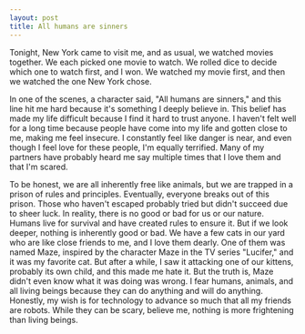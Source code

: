 ```yaml
---
layout: post
title: All humans are sinners
---
```

Tonight, New York came to visit me, and as usual, we watched movies together. We each picked one movie to watch. We rolled dice to decide which one to watch first, and I won. We watched my movie first, and then we watched the one New York chose.

In one of the scenes, a character said, "All humans are sinners," and this line hit me hard because it's something I deeply believe in. This belief has made my life difficult because I find it hard to trust anyone. I haven't felt well for a long time because people have come into my life and gotten close to me, making me feel insecure. I constantly feel like danger is near, and even though I feel love for these people, I'm equally terrified. Many of my partners have probably heard me say multiple times that I love them and that I'm scared.

To be honest, we are all inherently free like animals, but we are trapped in a prison of rules and principles. Eventually, everyone breaks out of this prison. Those who haven't escaped probably tried but didn't succeed due to sheer luck. In reality, there is no good or bad for us or our nature. Humans live for survival and have created rules to ensure it. But if we look deeper, nothing is inherently good or bad. We have a few cats in our yard who are like close friends to me, and I love them dearly. One of them was named Maze, inspired by the character Maze in the TV series "Lucifer," and it was my favorite cat. But after a while, I saw it attacking one of our kittens, probably its own child, and this made me hate it. But the truth is, Maze didn't even know what it was doing was wrong. I fear humans, animals, and all living beings because they can do anything and will do anything. Honestly, my wish is for technology to advance so much that all my friends are robots. While they can be scary, believe me, nothing is more frightening than living beings.